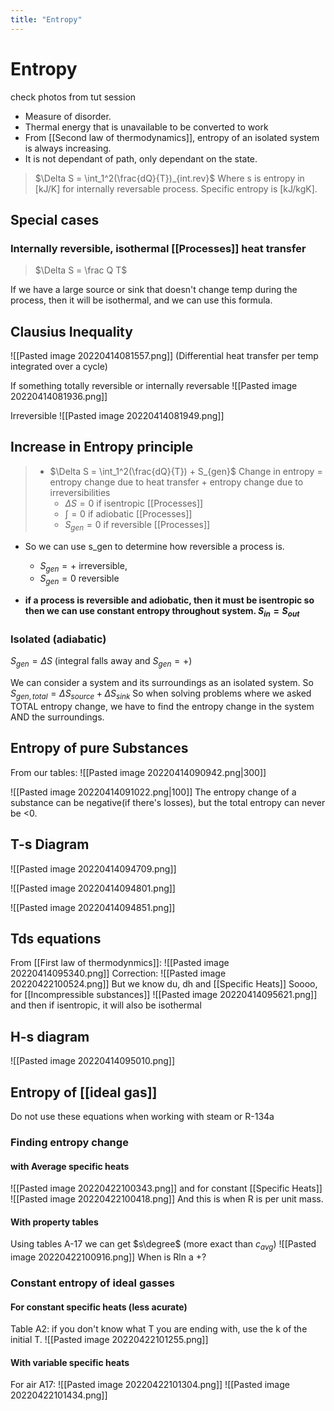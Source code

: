 ```yaml
---
title: "Entropy"
---
```

# Entropy
check photos from tut session
- Measure of disorder.
- Thermal energy that is unavailable to be converted to work
- From [[Second law of thermodynamics]], entropy of an isolated system is always increasing.
-  It is not dependant of path, only dependant on the state.

> $\Delta S = \int_1^2(\frac{dQ}{T})_{int.rev}$
> Where s is entropy in [kJ/K] for internally reversable process.
> Specific entropy is [kJ/kgK].

## Special cases
### Internally reversible, isothermal [[Processes]] heat transfer
> $\Delta S = \frac Q T$

If we have a large source or sink that doesn't change temp during the process, then it will be isothermal, and we can use this formula.

## Clausius Inequality
![[Pasted image 20220414081557.png]]
(Differential heat transfer per temp integrated over a cycle)

If something totally reversible or internally reversable
![[Pasted image 20220414081936.png]]

Irreversible
![[Pasted image 20220414081949.png]]


## Increase in Entropy principle
> - $\Delta S = \int_1^2(\frac{dQ}{T}) + S_{gen}$
> 	Change in entropy = entropy change due to heat transfer + entropy change due to irreversibilities
> 	- $\Delta S = 0$ if isentropic [[Processes]]
>	- $\int = 0$ if adiobatic [[Processes]]
> 	- $S_{gen}  = 0$ if reversible [[Processes]]

- So we can use s_gen to determine how reversible a process is.
	- $S_{gen} = +$ irreversible, 
	- $S_{gen} = 0$ reversible

- **if a process is reversible and adiobatic, then it must be isentropic so then we can use constant entropy throughout system. $S_{in} =S_{out}$**

### Isolated (adiabatic)
$S_{gen} = \Delta S$
(integral falls away and $S_{gen} = +$)

We can consider a system and its surroundings as an isolated system.
So $S_{gen, total} = \Delta S_{source}+ \Delta S_{sink}$
So when solving problems where we asked TOTAL entropy change, we have to find the entropy change in the system AND the surroundings.


## Entropy of pure Substances
From our tables: 
![[Pasted image 20220414090942.png|300]]

![[Pasted image 20220414091022.png|100]]
The entropy change of a substance can be negative(if there's losses), but the total entropy can never be <0.

## T-s Diagram
![[Pasted image 20220414094709.png]]

![[Pasted image 20220414094801.png]]

![[Pasted image 20220414094851.png]]

## Tds equations
From [[First law of thermodynmics]]:
![[Pasted image 20220414095340.png]]
Correction:
![[Pasted image 20220422100524.png]]
But we know du, dh and [[Specific Heats]]
Soooo, for [[Incompressible substances]]
![[Pasted image 20220414095621.png]]
and then if isentropic, it will also be isothermal

## H-s diagram
![[Pasted image 20220414095010.png]]

## Entropy of [[ideal gas]]
Do not use these equations when working with steam or R-134a
### Finding entropy change
#### with Average specific heats
![[Pasted image 20220422100343.png]]
and for constant [[Specific Heats]]
![[Pasted image 20220422100418.png]]
And this is when R is per unit mass.

#### With property tables
Using tables A-17 we can get $s\degree$ (more exact than $c_{avg}$)
![[Pasted image 20220422100916.png]]
When is Rln a +?

### Constant entropy of ideal gasses
#### For constant specific heats (less acurate)
Table A2:
if you don't know what T you are ending with, use the k of the initial T.
![[Pasted image 20220422101255.png]]
#### With variable specific heats
For air A17: 
![[Pasted image 20220422101304.png]]
![[Pasted image 20220422101434.png]]